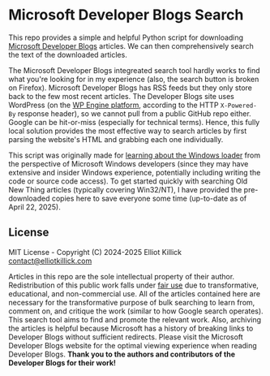 # Microsoft Developer Blogs Search

This repo provides a simple and helpful Python script for downloading [Microsoft Developer Blogs](https://devblogs.microsoft.com) articles. We can then comprehensively search the text of the downloaded articles.

The Microsoft Developer Blogs integreated search tool hardly works to find what you're looking for in my experience (also, the search button is broken on Firefox). Microsoft Developer Blogs has RSS feeds but they only store back to the few most recent articles. The Developer Blogs site uses WordPress (on the [WP Engine platform](https://wpengine.com), according to the HTTP `X-Powered-By` response header), so we cannot pull from a public GitHub repo either. Google can be hit-or-miss (especially for technical terms). Hence, this fully local solution provides the most effective way to search articles by first parsing the website's HTML and grabbing each one individually.

This script was originally made for [learning about the Windows loader](https://github.com/ElliotKillick/operating-system-design-review/tree/main/data/windows/ms-devblogs-search) from the perspective of Microsoft Windows developers (since they may have extensive and insider Windows experience, potentially including writing the code or source code access). To get started quickly with searching Old New Thing articles (typically covering Win32/NT), I have provided the pre-downloaded copies here to save everyone some time (up-to-date as of April 22, 2025).

## License

MIT License - Copyright (C) 2024-2025 Elliot Killick <contact@elliotkillick.com>

Articles in this repo are the sole intellectual property of their author. Redistribution of this public work falls under [fair use](https://copyright.psu.edu/copyright-basics/fair-use/) due to transformative, educational, and non-commercial use. All of the articles contained here are necessary for the transformative purpose of bulk searching to learn from, comment on, and critique the work (similar to how Google search operates). This search tool aims to find and promote the relevant work. Also, archiving the articles is helpful because Microsoft has a history of breaking links to Developer Blogs without sufficient redirects. Please visit the Microsoft Developer Blogs website for the optimal viewing experience when reading Developer Blogs. **Thank you to the authors and contributors of the Developer Blogs for their work!**
